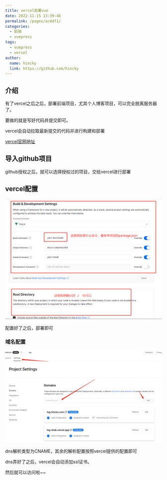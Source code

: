 ```yaml
---
title: vercel部署vue
date: 2022-11-15 13:39:46
permalink: /pages/ac4df1/
categories:
  - 前端
  - vuepress
tags:
  - vuepress
  - vercel
author: 
  name: hincky
  link: https://github.com/hincky
---
```


## 介绍

有了vercel之后之后，部署前端项目，尤其个人博客项目，可以完全脱离服务器了。

要做的就是写好代码并提交即可。

vercel会自动拉取最新提交的代码并进行构建和部署

[vercel官网地址](https://vercel.com)

## 导入github项目

github授权之后，就可以选择授权过的项目，交给vercel进行部署

## vercel配置

![](./img/vercel-config.png)

配置好了之后，部署即可

### 域名配置

![](./img/vercel-domain.png)

dns解析类型为CNAME，其余的解析配置按照vercel提供的配置即可 

dns弄好了之后，vercel会自动添加ssl证书。

然后就可以访问啦~~





